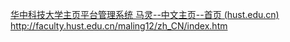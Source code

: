 [华中科技大学主页平台管理系统 马灵--中文主页--首页 (hust.edu.cn)](http://faculty.hust.edu.cn/maling12/zh_CN/index.htm)
http://faculty.hust.edu.cn/maling12/zh_CN/index.htm